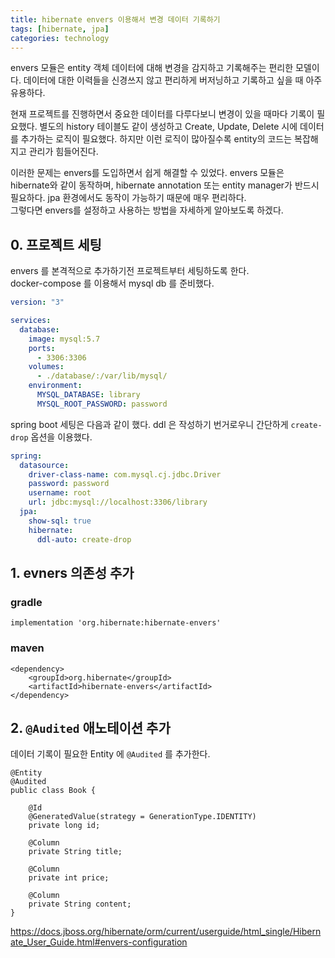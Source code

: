 ```yaml
---
title: hibernate envers 이용해서 변경 데이터 기록하기
tags: [hibernate, jpa]
categories: technology
---
```


envers 모듈은 entity 객체 데이터에 대해 변경을 감지하고 기록해주는 편리한 모델이다.
데이터에 대한 이력들을 신경쓰지 않고 편리하게 버저닝하고 기록하고 싶을 때 아주 유용하다.
    
<!--more-->

현재 프로젝트를 진행하면서 중요한 데이터를 다루다보니 변경이 있을 때마다 기록이 필요했다.
별도의 history 테이블도 같이 생성하고 Create, Update, Delete 시에 데이터를 추가하는 로직이 필요했다.
하지만 이런 로직이 많아질수록 entity의 코드는 복잡해지고 관리가 힘들어진다.  

이러한 문제는 envers를 도입하면서 쉽게 해결할 수 있었다. 
envers 모듈은 hibernate와 같이 동작하며, hibernate annotation 또는 entity manager가 반드시 필요하다. 
jpa 환경에서도 동작이 가능하기 때문에 매우 편리하다.  
그렇다면 envers를 설정하고 사용하는 방법을 자세하게 알아보도록 하겠다.



## 0. 프로젝트 세팅
envers 를 본격적으로 추가하기전 프로젝트부터 세팅하도록 한다.  
docker-compose 를 이용해서 mysql db 를 준비했다.

```yaml
version: "3"

services:
  database:
    image: mysql:5.7
    ports:
      - 3306:3306
    volumes:
      - ./database/:/var/lib/mysql/
    environment:
      MYSQL_DATABASE: library
      MYSQL_ROOT_PASSWORD: password
``` 

spring boot 세팅은 다음과 같이 했다. ddl 은 작성하기 번거로우니 간단하게 `create-drop` 옵션을 이용했다.
```yaml
spring:
  datasource:
    driver-class-name: com.mysql.cj.jdbc.Driver
    password: password
    username: root
    url: jdbc:mysql://localhost:3306/library
  jpa:
    show-sql: true
    hibernate:
      ddl-auto: create-drop
```

## 1. evners 의존성 추가

### gradle
```
implementation 'org.hibernate:hibernate-envers'
```
### maven
```
<dependency>
    <groupId>org.hibernate</groupId>
    <artifactId>hibernate-envers</artifactId>
</dependency>
```

## 2. `@Audited` 애노테이션 추가

데이터 기록이 필요한 Entity 에 `@Audited` 를 추가한다.

```
@Entity
@Audited
public class Book {

    @Id
    @GeneratedValue(strategy = GenerationType.IDENTITY)
    private long id;

    @Column
    private String title;

    @Column
    private int price;

    @Column
    private String content;
}
``` 


https://docs.jboss.org/hibernate/orm/current/userguide/html_single/Hibernate_User_Guide.html#envers-configuration
